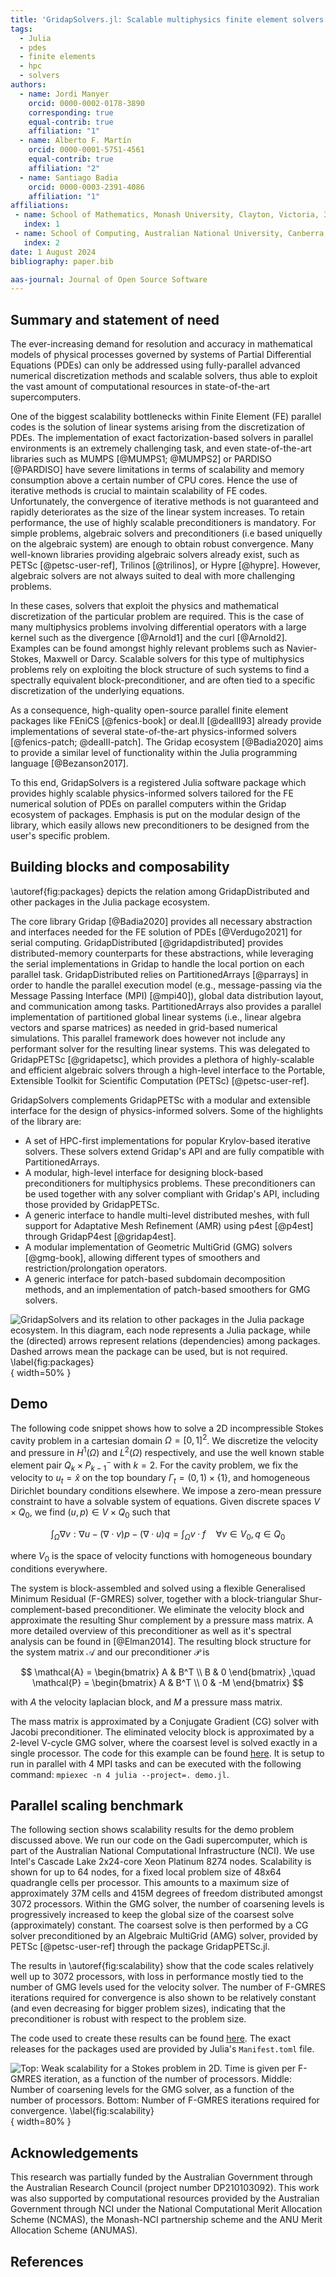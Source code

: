 ```yaml
---
title: 'GridapSolvers.jl: Scalable multiphysics finite element solvers in Julia'
tags:
  - Julia
  - pdes
  - finite elements
  - hpc
  - solvers
authors:
  - name: Jordi Manyer
    orcid: 0000-0002-0178-3890
    corresponding: true
    equal-contrib: true
    affiliation: "1"
  - name: Alberto F. Martín
    orcid: 0000-0001-5751-4561
    equal-contrib: true
    affiliation: "2"
  - name: Santiago Badia
    orcid: 0000-0003-2391-4086
    affiliation: "1"
affiliations:
 - name: School of Mathematics, Monash University, Clayton, Victoria, 3800, Australia.
   index: 1
 - name: School of Computing, Australian National University, Canberra, ACT, 2600, Australia
   index: 2
date: 1 August 2024
bibliography: paper.bib

aas-journal: Journal of Open Source Software
---
```


## Summary and statement of need

The ever-increasing demand for resolution and accuracy in mathematical models of physical processes governed by systems of Partial Differential Equations (PDEs) can only be addressed using fully-parallel advanced numerical discretization methods and scalable solvers, thus able to exploit the vast amount of computational resources in state-of-the-art supercomputers.

One of the biggest scalability bottlenecks within Finite Element (FE) parallel codes is the solution of linear systems arising from the discretization of PDEs.
The implementation of exact factorization-based solvers in parallel environments is an extremely challenging task, and even state-of-the-art libraries such as MUMPS [@MUMPS1; @MUMPS2] or PARDISO [@PARDISO] have severe limitations in terms of scalability and memory consumption above a certain number of CPU cores.
Hence the use of iterative methods is crucial to maintain scalability of FE codes. Unfortunately, the convergence of iterative methods is not guaranteed and rapidly deteriorates as the size of the linear system increases. To retain performance, the use of highly scalable preconditioners is mandatory.
For simple problems, algebraic solvers and preconditioners (i.e based uniquelly on the algebraic system) are enough to obtain robust convergence. Many well-known libraries providing algebraic solvers already exist, such as PETSc [@petsc-user-ref], Trilinos [@trilinos], or Hypre [@hypre]. However, algebraic solvers are not always suited to deal with more challenging problems.

In these cases, solvers that exploit the physics and mathematical discretization of the particular problem are required. This is the case of many multiphysics problems involving differential operators with a large kernel such as the divergence [@Arnold1] and the curl [@Arnold2]. Examples can be found amongst highly relevant problems such as Navier-Stokes, Maxwell or Darcy. Scalable solvers for this type of multiphysics problems rely on exploiting the block structure of such systems to find a spectrally equivalent block-preconditioner, and are often tied to a specific discretization of the underlying equations.

As a consequence, high-quality open-source parallel finite element packages like FEniCS [@fenics-book] or deal.II [@dealII93] already provide implementations of several state-of-the-art physics-informed solvers [@fenics-patch; @dealII-patch]. The Gridap ecosystem [@Badia2020] aims to provide a similar level of functionality within the Julia programming language [@Bezanson2017].

To this end, GridapSolvers is a registered Julia software package which provides highly scalable physics-informed solvers tailored for the FE numerical solution of PDEs on parallel computers within the Gridap ecosystem of packages. Emphasis is put on the modular design of the library, which easily allows new preconditioners to be designed from the user's specific problem.

## Building blocks and composability

\autoref{fig:packages} depicts the relation among GridapDistributed and other packages in the Julia package ecosystem.

The core library Gridap [@Badia2020] provides all necessary abstraction and interfaces needed for the FE solution of PDEs [@Verdugo2021] for serial computing. GridapDistributed [@gridapdistributed] provides distributed-memory counterparts for these abstractions, while leveraging the serial implementations in Gridap to handle the local portion on each parallel task. GridapDistributed relies on PartitionedArrays [@parrays] in order to handle the parallel execution model (e.g., message-passing via the Message Passing Interface (MPI) [@mpi40]), global data distribution layout, and communication among tasks. PartitionedArrays also provides a parallel implementation of partitioned global linear systems (i.e., linear algebra vectors and sparse matrices) as needed in grid-based numerical simulations.
This parallel framework does however not include any performant solver for the resulting linear systems. This was delegated to GridapPETSc [@gridapetsc], which provides a plethora of highly-scalable and efficient algebraic solvers through a high-level interface to the Portable, Extensible Toolkit for Scientific Computation (PETSc) [@petsc-user-ref].

GridapSolvers complements GridapPETSc with a modular and extensible interface for the design of physics-informed solvers. Some of the highlights of the library are:

- A set of HPC-first implementations for popular Krylov-based iterative solvers. These solvers extend Gridap's API and are fully compatible with PartitionedArrays.
- A modular, high-level interface for designing block-based preconditioners for multiphysics problems. These preconditioners can be used together with any solver compliant with Gridap's API, including those provided by GridapPETSc.
- A generic interface to handle multi-level distributed meshes, with full support for Adaptative Mesh Refinement (AMR) using p4est [@p4est] through GridapP4est [@gridap4est].
- A modular implementation of Geometric MultiGrid (GMG) solvers [@gmg-book], allowing different types of smoothers and restriction/prolongation operators.
- A generic interface for patch-based subdomain decomposition methods, and an implementation of patch-based smoothers for GMG solvers.

![GridapSolvers and its relation to other packages in the Julia package ecosystem. In this diagram, each node represents  a Julia package, while the (directed) arrows represent relations (dependencies) among packages. Dashed arrows mean the package can be used, but is not required. \label{fig:packages}](packages.png){ width=50% }

## Demo

The following code snippet shows how to solve a 2D incompressible Stokes cavity problem in a cartesian domain $\Omega = [0,1]^2$. We discretize the velocity and pressure in $H^1(\Omega)$ and $L^2(\Omega)$ respectively, and use the well known stable element pair $Q_k \times P_{k-1}^{-}$ with $k=2$. For the cavity problem, we fix the velocity to $u_t = \hat{x}$ on the top boundary $\Gamma_t = (0,1)\times\{1\}$, and homogeneous Dirichlet boundary conditions elsewhere. We impose a zero-mean pressure constraint to have a solvable system of equations. Given discrete spaces $V \times Q_0$, we find $(u,p) \in V \times Q_0$ such that

$$
  \int_{\Omega} \nabla v : \nabla u - (\nabla \cdot v) p - (\nabla \cdot u) q = \int_{\Omega} v \cdot f \quad \forall v \in V_0, q \in Q_0
$$

where $V_0$ is the space of velocity functions with homogeneous boundary conditions everywhere.

The system is block-assembled and solved using a flexible Generalised Minimum Residual (F-GMRES) solver, together with a block-triangular Shur-complement-based preconditioner. We eliminate the velocity block and approximate the resulting Shur complement by a pressure mass matrix. A more detailed overview of this preconditioner as well as it's spectral analysis can be found in [@Elman2014]. The resulting block structure for the system matrix $\mathcal{A}$ and our preconditioner $\mathcal{P}$ is 

$$
\mathcal{A} = \begin{bmatrix}
  A & B^T \\
  B & 0
\end{bmatrix}
,\quad
\mathcal{P} = \begin{bmatrix}
  A & B^T \\
  0 & -M
\end{bmatrix}
$$

with $A$ the velocity laplacian block, and $M$ a pressure mass matrix.

The mass matrix is approximated by a Conjugate Gradient (CG) solver with Jacobi preconditioner. The eliminated velocity block is approximated by a 2-level V-cycle GMG solver, where the coarsest level is solved exactly in a single processor.
The code for this example can be found [here](https://github.com/gridap/GridapSolvers.jl/tree/joss-paper/joss_paper/demo.jl). It is setup to run in parallel with 4 MPI tasks and can be executed with the following command: `mpiexec -n 4 julia --project=. demo.jl`.

## Parallel scaling benchmark

The following section shows scalability results for the demo problem discussed above. We run our code on the Gadi supercomputer, which is part of the Australian National Computational Infrastructure (NCI). We use Intel's Cascade Lake 2x24-core Xeon Platinum 8274 nodes. Scalability is shown for up to 64 nodes, for a fixed local problem size of 48x64 quadrangle cells per processor. This amounts to a maximum size of approximately 37M cells and 415M degrees of freedom distributed amongst 3072 processors. Within the GMG solver, the number of coarsening levels is progressively increased to keep the global size of the coarsest solve (approximately) constant. The coarsest solve is then performed by a CG solver preconditioned by an Algebraic MultiGrid (AMG) solver, provided by PETSc [@petsc-user-ref] through the package GridapPETSc.jl.

The results in \autoref{fig:scalability} show that the code scales relatively well up to 3072 processors, with loss in performance mostly tied to the number of GMG levels used for the velocity solver. The number of F-GMRES iterations required for convergence is also shown to be relatively constant (and even decreasing for bigger problem sizes), indicating that the preconditioner is robust with respect to the problem size.

The code used to create these results can be found [here](https://github.com/gridap/GridapSolvers.jl/tree/joss-paper/joss_paper/scalability). The exact releases for the packages used are provided by Julia's `Manifest.toml` file.

![**Top**: Weak scalability for a Stokes problem in 2D. Time is given per F-GMRES iteration, as a function of the number of processors. **Middle**: Number of coarsening levels for the GMG solver, as a function of the number of processors. **Bottom**: Number of F-GMRES iterations required for convergence. \label{fig:scalability}](weakScalability.png){ width=80% }

## Acknowledgements

This research was partially funded by the Australian Government through the Australian Research Council (project number DP210103092). This work was also supported by computational resources provided by the Australian Government through NCI under the National Computational Merit Allocation Scheme (NCMAS), the Monash-NCI partnership scheme and the ANU Merit Allocation Scheme (ANUMAS).

## References
